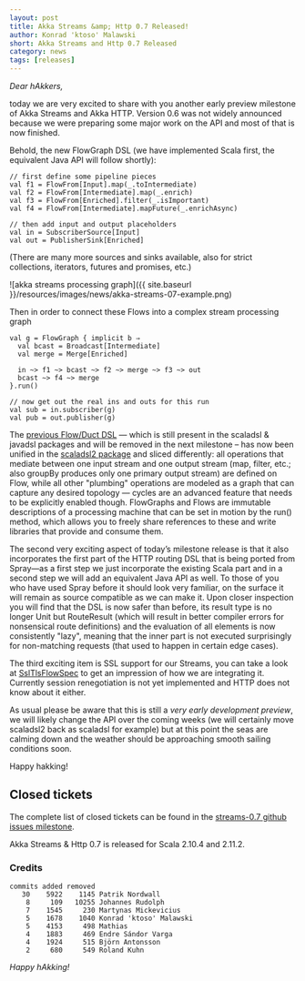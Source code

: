 ```yaml
---
layout: post
title: Akka Streams &amp; Http 0.7 Released!
author: Konrad 'ktoso' Malawski
short: Akka Streams and Http 0.7 Released
category: news
tags: [releases]
---
```


*Dear hAkkers,*

today we are very excited to share with you another early preview milestone of Akka Streams and Akka HTTP. 
Version 0.6 was not widely announced because we were preparing some major work on the API and most of that is now finished. 

Behold, the new FlowGraph DSL (we have implemented Scala first, the equivalent Java API will follow shortly):

    // first define some pipeline pieces
    val f1 = FlowFrom[Input].map(_.toIntermediate)
    val f2 = FlowFrom[Intermediate].map(_.enrich)
    val f3 = FlowFrom[Enriched].filter(_.isImportant)
    val f4 = FlowFrom[Intermediate].mapFuture(_.enrichAsync)

    // then add input and output placeholders
    val in = SubscriberSource[Input]
    val out = PublisherSink[Enriched]

(There are many more sources and sinks available, also for strict collections, iterators, futures and promises, etc.)

![akka streams processing graph]({{ site.baseurl }}/resources/images/news/akka-streams-07-example.png)

Then in order to connect these Flows into a complex stream processing graph  

    val g = FlowGraph { implicit b ⇒
      val bcast = Broadcast[Intermediate]
      val merge = Merge[Enriched]
    
      in ~> f1 ~> bcast ~> f2 ~> merge ~> f3 ~> out
      bcast ~> f4 ~> merge
    }.run()

    // now get out the real ins and outs for this run
    val sub = in.subscriber(g)
    val pub = out.publisher(g)

The [previous Flow/Duct DSL](http://doc.akka.io/api/akka-stream-and-http-experimental/0.6/#akka.stream.package) — which 
is still present in the scaladsl & javadsl packages and will be removed in the next milestone – has now been unified 
in the [scaladsl2 package](http://doc.akka.io/api/akka-stream-and-http-experimental/0.7/#akka.stream.scaladsl2.package) 
and sliced differently: all operations that mediate between one input stream and one output stream (map, filter, etc.; 
also groupBy produces only one primary output stream) are defined on Flow, while all other "plumbing" operations are 
modeled as a graph that can capture any desired topology — cycles are an advanced feature that needs to be explicitly 
enabled though. FlowGraphs and Flows are immutable descriptions of a processing machine that can be set in motion by the 
run() method, which allows you to freely share references to these and write libraries that provide and consume them.

The second very exciting aspect of today’s milestone release is that it also incorporates the first part of the HTTP 
routing DSL that is being ported from Spray—as a first step we just incorporate the existing Scala part and in a second 
step we will add an equivalent Java API as well. To those of you who have used Spray before it should look very familiar,
on the surface it will remain as source compatible as we can make it. Upon closer inspection you will find that the DSL 
is now safer than before, its result type is no longer Unit but RouteResult (which will result in better compiler errors 
for nonsensical route definitions) and the evaluation of all elements is now consistently "lazy", meaning that the inner 
part is not executed surprisingly for non-matching requests (that used to happen in certain edge cases).

The third exciting item is SSL support for our Streams, you can take a look at 
[SslTlsFlowSpec](https://github.com/akka/akka/blob/62a20195af79c7b405303b5f97970c9ca7a6891a/akka-stream/src/test/scala/akka/stream/io/SslTlsFlowSpec.scala) 
to get an impression of how we are integrating it. Currently session renegotiation is not yet implemented and HTTP does not know about it either.

As usual please be aware that this is still a *very early development preview*, we will likely change the API over the 
coming weeks (we will certainly move scaladsl2 back as scaladsl for example) but at this point the seas are calming down
and the weather should be approaching smooth sailing conditions soon.

Happy hakking!

## Closed tickets

The complete list of closed tickets can be found in the [streams-0.7 github issues milestone](https://github.com/akka/akka/issues?q=is%3Aissue+milestone%3Astreams-0.7+is%3Aclosed).

Akka Streams & Http 0.7 is released for Scala 2.10.4 and 2.11.2. 

### Credits ###

    commits added removed
       30    5922    1145 Patrik Nordwall
        8     109   10255 Johannes Rudolph
        7    1545     230 Martynas Mickevicius
        5    1678    1040 Konrad 'ktoso' Malawski
        5    4153     498 Mathias
        4    1883     469 Endre Sándor Varga
        4    1924     515 Björn Antonsson
        2     680     549 Roland Kuhn

*Happy hAkking!*
